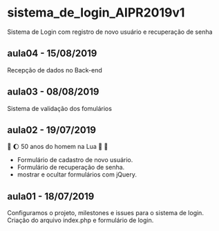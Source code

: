 # sistema_de_login_AIPR2019v1
Sistema de Login com registro de novo usuário e recuperação de senha

## aula04 - 15/08/2019
Recepção de dados no Back-end

## aula03 - 08/08/2019 
Sistema de validação dos fomulários

## aula02 - 19/07/2019 
:rocket: :moon: 50 anos do homem na Lua 🌝 🌚

* Formulário de cadastro de novo usuário.
* Formulário de recuperação de senha.
* mostrar e ocultar formulários com jQuery.

## aula01 - 18/07/2019
Configuramos o projeto, milestones e issues para o sistema de login.
Criação do arquivo index.php e formulário de login.

